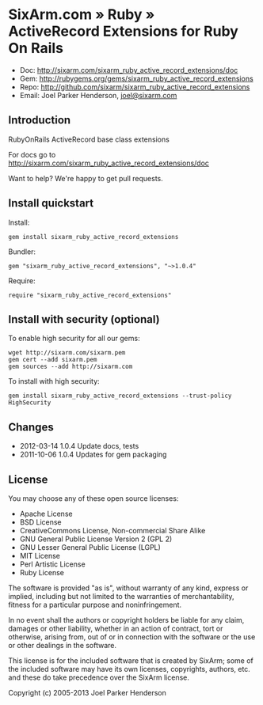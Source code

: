 # SixArm.com » Ruby » <br> ActiveRecord Extensions for Ruby On Rails

* Doc: <http://sixarm.com/sixarm_ruby_active_record_extensions/doc>
* Gem: <http://rubygems.org/gems/sixarm_ruby_active_record_extensions>
* Repo: <http://github.com/sixarm/sixarm_ruby_active_record_extensions>
* Email: Joel Parker Henderson, <joel@sixarm.com>


## Introduction

RubyOnRails ActiveRecord base class extensions

For docs go to <http://sixarm.com/sixarm_ruby_active_record_extensions/doc>

Want to help? We're happy to get pull requests.


## Install quickstart

Install:

    gem install sixarm_ruby_active_record_extensions

Bundler:

    gem "sixarm_ruby_active_record_extensions", "~>1.0.4"

Require:

    require "sixarm_ruby_active_record_extensions"


## Install with security (optional)

To enable high security for all our gems:

    wget http://sixarm.com/sixarm.pem
    gem cert --add sixarm.pem
    gem sources --add http://sixarm.com

To install with high security:

    gem install sixarm_ruby_active_record_extensions --trust-policy HighSecurity


## Changes

* 2012-03-14 1.0.4 Update docs, tests
* 2011-10-06 1.0.4 Updates for gem packaging


## License

You may choose any of these open source licenses:

  * Apache License
  * BSD License
  * CreativeCommons License, Non-commercial Share Alike
  * GNU General Public License Version 2 (GPL 2)
  * GNU Lesser General Public License (LGPL)
  * MIT License
  * Perl Artistic License
  * Ruby License

The software is provided "as is", without warranty of any kind, 
express or implied, including but not limited to the warranties of 
merchantability, fitness for a particular purpose and noninfringement. 

In no event shall the authors or copyright holders be liable for any 
claim, damages or other liability, whether in an action of contract, 
tort or otherwise, arising from, out of or in connection with the 
software or the use or other dealings in the software.

This license is for the included software that is created by SixArm;
some of the included software may have its own licenses, copyrights, 
authors, etc. and these do take precedence over the SixArm license.

Copyright (c) 2005-2013 Joel Parker Henderson
